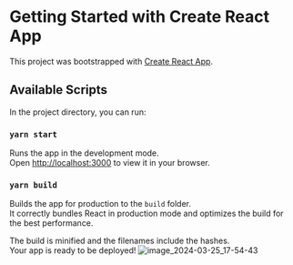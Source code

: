 # Getting Started with Create React App

This project was bootstrapped with [Create React App](https://github.com/facebook/create-react-app).

## Available Scripts

In the project directory, you can run:

### `yarn start`

Runs the app in the development mode.\
Open [http://localhost:3000](http://localhost:3000) to view it in your browser.

### `yarn build`

Builds the app for production to the `build` folder.\
It correctly bundles React in production mode and optimizes the build for the best performance.

The build is minified and the filenames include the hashes.\
Your app is ready to be deployed!
![image_2024-03-25_17-54-43](https://github.com/Dasti-dev/SocialMediaFrontend/assets/117101772/d5ba378a-e3be-4a06-8986-f1c5cd40bd2b)
